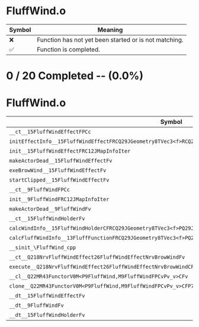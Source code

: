 # FluffWind.o
| Symbol | Meaning 
| ------------- | ------------- 
| :x: | Function has not yet been started or is not matching. 
| :white_check_mark: | Function is completed. 


# 0 / 20 Completed -- (0.0%)
# FluffWind.o
| Symbol | Decompiled? |
| ------------- | ------------- |
| `__ct__15FluffWindEffectFPCc` | :x: |
| `initEffectInfo__15FluffWindEffectFRCQ29JGeometry8TVec3<f>RCQ29JGeometry8TVec3<f>RCQ29JGeometry8TVec3<f>PCcf` | :x: |
| `init__15FluffWindEffectFRC12JMapInfoIter` | :x: |
| `makeActorDead__15FluffWindEffectFv` | :x: |
| `exeBrowWind__15FluffWindEffectFv` | :x: |
| `startClipped__15FluffWindEffectFv` | :x: |
| `__ct__9FluffWindFPCc` | :x: |
| `init__9FluffWindFRC12JMapInfoIter` | :x: |
| `makeActorDead__9FluffWindFv` | :x: |
| `__ct__15FluffWindHolderFv` | :x: |
| `calcWindInfo__15FluffWindHolderCFRCQ29JGeometry8TVec3<f>PQ29JGeometry8TVec3<f>Pf` | :x: |
| `calcFluffWindInfo__13FluffFunctionFRCQ29JGeometry8TVec3<f>PQ29JGeometry8TVec3<f>Pf` | :x: |
| `__sinit_\FluffWind_cpp` | :x: |
| `__ct__Q218NrvFluffWindEffect26FluffWindEffectNrvBrowWindFv` | :x: |
| `execute__Q218NrvFluffWindEffect26FluffWindEffectNrvBrowWindCFP5Spine` | :x: |
| `__cl__Q22MR43FunctorV0M<P9FluffWind,M9FluffWindFPCvPv_v>CFv` | :x: |
| `clone__Q22MR43FunctorV0M<P9FluffWind,M9FluffWindFPCvPv_v>CFP7JKRHeap` | :x: |
| `__dt__15FluffWindEffectFv` | :x: |
| `__dt__9FluffWindFv` | :x: |
| `__dt__15FluffWindHolderFv` | :x: |
